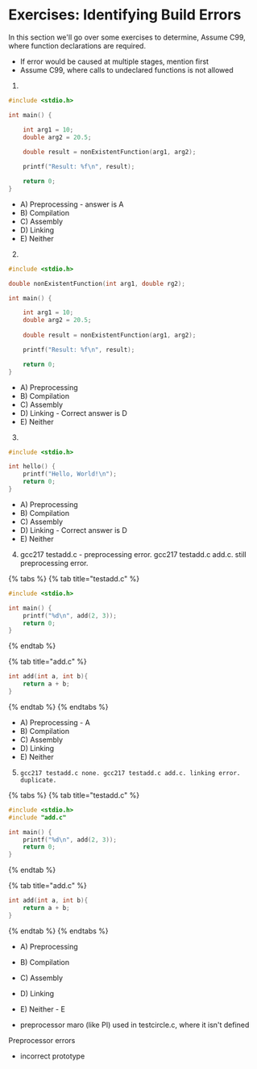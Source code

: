 # Exercises: Identifying Build Errors

In this section we'll go over some exercises to determine, Assume C99, where function declarations are required.&#x20;

* If error would be caused at multiple stages, mention first
* Assume C99, where calls to undeclared functions is not allowed

1.

```c
#include <stdio.h>

int main() {

    int arg1 = 10;
    double arg2 = 20.5;
    
    double result = nonExistentFunction(arg1, arg2);

    printf("Result: %f\n", result);

    return 0;
}
```

* A) Preprocessing - answer is A
* B) Compilation
* C) Assembly
* D) Linking
* E) Neither

2.

```c
#include <stdio.h>

double nonExistentFunction(int arg1, double rg2);

int main() {

    int arg1 = 10;
    double arg2 = 20.5;
    
    double result = nonExistentFunction(arg1, arg2);

    printf("Result: %f\n", result);

    return 0;
}

```

* A) Preprocessing
* B) Compilation
* C) Assembly
* D) Linking - Correct answer is D
* E) Neither

3.

```c
#include <stdio.h>

int hello() {
    printf("Hello, World!\n");
    return 0;
}

```

* A) Preprocessing
* B) Compilation
* C) Assembly
* D) Linking - Correct answer is D
* E) Neither

4. gcc217 testadd.c - preprocessing error. gcc217 testadd.c add.c. still preprocessing error.&#x20;

{% tabs %}
{% tab title="testadd.c" %}
```c
#include <stdio.h>

int main() {
    printf("%d\n", add(2, 3));
    return 0;
}

```
{% endtab %}

{% tab title="add.c" %}
```c
int add(int a, int b){
    return a + b;
}
```
{% endtab %}
{% endtabs %}

* A) Preprocessing - A
* B) Compilation
* C) Assembly
* D) Linking&#x20;
* E) Neither&#x20;

5. `gcc217 testadd.c none. gcc217 testadd.c add.c. linking error. duplicate.`&#x20;

{% tabs %}
{% tab title="testadd.c" %}
```c
#include <stdio.h>
#include "add.c"

int main() {
    printf("%d\n", add(2, 3));
    return 0;
}
```
{% endtab %}

{% tab title="add.c" %}
```c
int add(int a, int b){
    return a + b;
}
```
{% endtab %}
{% endtabs %}

* A) Preprocessing&#x20;
* B) Compilation
* C) Assembly
* D) Linking&#x20;
* E) Neither - E





* preprocessor maro (like PI) used in testcircle.c, where it isn't defined



Preprocessor errors



* incorrect prototype
